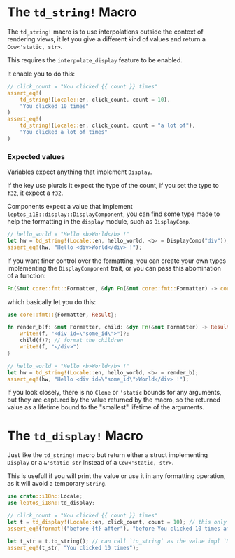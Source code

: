 # The `td_string!` Macro

The `td_string!` macro is to use interpolations outside the context of rendering views, it let you give a different kind of values and return a `Cow<'static, str>`.

This requires the `interpolate_display` feature to be enabled.

It enable you to do this:

```rust
// click_count = "You clicked {{ count }} times"
assert_eq!(
    td_string!(Locale::en, click_count, count = 10),
    "You clicked 10 times"
)
assert_eq!(
    td_string!(Locale::en, click_count, count = "a lot of"),
    "You clicked a lot of times"
)
```

### Expected values

Variables expect anything that implement `Display`.

If the key use plurals it expect the type of the count, if you set the type to `f32`, it expect a `f32`.

Components expect a value that implement `leptos_i18::display::DisplayComponent`, you can find some type made to help the formatting in the `display` module,
such as `DisplayComp`.

```rust
// hello_world = "Hello <b>World</b> !"
let hw = td_string!(Locale::en, hello_world, <b> = DisplayComp("div"));
assert_eq!(hw, "Hello <div>World</div> !");
```

If you want finer control over the formatting, you can create your own types implementing the `DisplayComponent` trait, or you can pass this abomination of a function:

```rust
Fn(&mut core::fmt::Formatter, &dyn Fn(&mut core::fmt::Formatter) -> core::fmt::Result) -> core::fmt::Result
```

which basically let you do this:

```rust
use core::fmt::{Formatter, Result};

fn render_b(f: &mut Formatter, child: &dyn Fn(&mut Formatter) -> Result) -> Result {
    write!(f, "<div id=\"some_id\">")?;
    child(f)?; // format the children
    write!(f, "</div>")
}

// hello_world = "Hello <b>World</b> !"
let hw = td_string!(Locale::en, hello_world, <b> = render_b);
assert_eq!(hw, "Hello <div id=\"some_id\">World</div> !");
```

If you look closely, there is no `Clone` or `'static` bounds for any arguments, but they are captured by the value returned by the macro,
so the returned value as a lifetime bound to the "smallest" lifetime of the arguments.

# The `td_display!` Macro

Just like the `td_string!` macro but return either a struct implementing `Display` or a `&'static str` instead of a `Cow<'static, str>`.

This is usefull if you will print the value or use it in any formatting operation, as it will avoid a temporary `String`.

```rust
use crate::i18n::Locale;
use leptos_i18n::td_display;

// click_count = "You clicked {{ count }} times"
let t = td_display!(Locale::en, click_count, count = 10); // this only return the builder, no work has been done.
assert_eq!(format!("before {t} after"), "before You clicked 10 times after");

let t_str = t.to_string(); // can call `to_string` as the value impl `Display`
assert_eq!(t_str, "You clicked 10 times");
```
